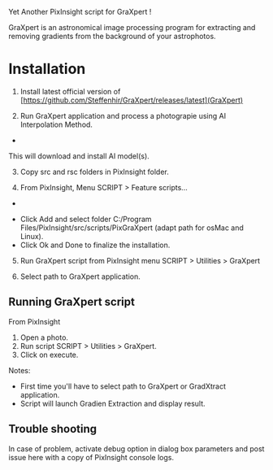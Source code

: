 Yet Another PixInsight script for GraXpert !

GraXpert is an astronomical image processing program for extracting and removing gradients from the background of your astrophotos.


# Installation
1. Install latest official version of [https://github.com/Steffenhir/GraXpert/releases/latest](GraXpert)

2. Run GraXpert application and process a photograpie using AI Interpolation Method.
+
This will download and install AI model(s).

3. Copy src and rsc folders in PixInsight folder.

4. From PixInsight, Menu SCRIPT > Feature scripts…
+
- Click Add and select folder C:/Program Files/PixInsight/src/scripts/PixGraXpert (adapt path for osMac and Linux).
- Click Ok and Done to finalize the installation.

5. Run GraXpert script from PixInsight menu SCRIPT > Utilities > GraXpert

6. Select path to GraXpert application.


## Running GraXpert script
From PixInsight
1. Open a photo.
2. Run script SCRIPT > Utilities > GraXpert.
3. Click on execute.

Notes:
- First time you'll have to select path to GraXpert or GradXtract application.
- Script will launch Gradien Extraction and display result.

## Trouble shooting
In case of problem, activate debug option in dialog box parameters and post issue here with a copy of PixInsight console logs.
